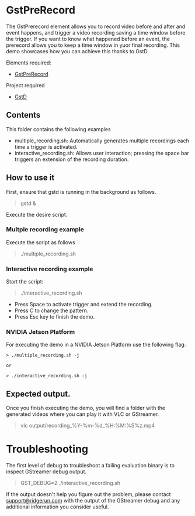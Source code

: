 # GstPreRecord

The GstPrerecord element allows you to record video before and after and event happens, and trigger a video recording saving a time window before the trigger. If you want to know what happened before an event, the prerecord allows you to keep a time window in yuor final recording. This demo showcases how you can achieve this thanks to GstD.

Elements required:

* [GstPreRecord](https://developer.ridgerun.com/wiki/index.php/GStreamer_pre-record_element)

Project required

* [GstD](https://developer.ridgerun.com/wiki/index.php/GStreamer_Daemon)

## Contents

This folder contains the following examples

* multiple_recording.sh: Automatically generates multiple recordings each time a trigger is activated.     
* interactive_recording.sh: Allows user interaction; pressing the space bar triggers an extension of the recording duration.

## How to use it

First, ensure that gstd is running in the background as follows.

> gstd &

Execute the desire script.

### Multple recording example

Execute the script as follows

> ./multiple_recording.sh

### Interactive recording example

Start the script:

> ./interactive_recording.sh

* Press Space to activate trigger and extend the recording.
* Press C to change the pattern.
* Press Esc key to finish the demo.

### NVIDIA Jetson Platform

For executing the demo in a NVIDIA Jetson Platform use the following flag:

```
> ./multiple_recording.sh -j

or

> ./interactive_recording.sh -j
```

## Expected output.

Once you finish executing the demo, you will find a folder with the generated videos where you can play it with VLC or GStreamer.

> vlc output/recording_%Y-%m-%d_%H:%M:%S%z.mp4

# Troubleshooting

The first level of debug to troubleshoot a failing evaluation binary is to inspect GStreamer debug output.

> GST_DEBUG=2 ./interactive_recording.sh

If the output doesn't help you figure out the problem, please contact support@ridgerun.com with the output of the GStreamer debug and any additional information you consider useful.


